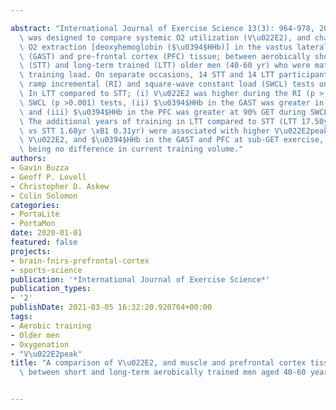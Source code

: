 ---
abstract: "International Journal of Exercise Science 13(3): 964-978, 2020. This study\
  \ was designed to compare systemic O2 utilization (V\u022E2), and changes in tissue\
  \ O2 extraction [deoxyhemoglobin ($\u0394$HHb)] in the vastus lateralis (VL), gastrocnemius\
  \ (GAST) and pre-frontal cortex (PFC) tissue; between aerobically short-term trained\
  \ (STT) and long-term trained (LTT) older men (40-60 yr) who were matched for current\
  \ training load. On separate occasions, 14 STT and 14 LTT participants completed\
  \ ramp incremental (RI) and square-wave constant load (SWCL) tests on a cycle ergometer.\
  \ In LTT compared to STT; (i) V\u022E2 was higher during the RI (p > 0.001) and\
  \ SWCL (p >0.001) tests, (ii) $\u0394$HHb in the GAST was greater in SWCL (p = 0.011);\
  \ and (iii) $\u0394$HHb in the PFC was greater at 90% GET during SWCL (p = 0.011).\
  \ The additional years of training in LTT compared to STT (LTT 17.50yr \xB1 6.94yr\
  \ vs STT 1.68yr \xB1 0.31yr) were associated with higher V\u022E2peak, and sub-GET\
  \ V\u022E2, and $\u0394$HHb in the GAST and PFC at sub-GET exercise, despite there\
  \ being no difference in current training volume."
authors:
- Gavin Buzza
- Geoff P. Lovell
- Christopher D. Askew
- Colin Solomon
categories:
- PortaLite
- PortaMon
date: 2020-01-01
featured: false
projects:
- brain-fnirs-prefrontal-cortex
- sports-science
publication: '*International Journal of Exercise Science*'
publication_types:
- '2'
publishDate: 2021-03-05 16:32:20.920764+00:00
tags:
- Aerobic training
- Older men
- Oxygenation
- "V\u022E2peak"
title: "A comparison of V\u022E2, and muscle and prefrontal cortex tissue oxygen extraction\
  \ between short and long-term aerobically trained men aged 40-60 years"

---
